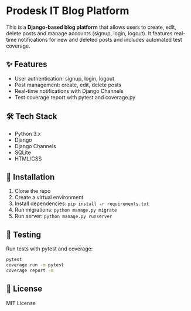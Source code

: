 # Prodesk IT Blog Platform

This is a **Django-based blog platform** that allows users to create, edit, delete posts and manage accounts (signup, login, logout). It features real-time notifications for new and deleted posts and includes automated test coverage.

## ✨ Features
- User authentication: signup, login, logout
- Post management: create, edit, delete posts
- Real-time notifications with Django Channels
- Test coverage report with pytest and coverage.py

## 🛠️ Tech Stack
- Python 3.x
- Django
- Django Channels
- SQLite
- HTML/CSS

## 📂 Installation
1. Clone the repo
2. Create a virtual environment
3. Install dependencies: `pip install -r requirements.txt`
4. Run migrations: `python manage.py migrate`
5. Run server: `python manage.py runserver`

## 🧪 Testing
Run tests with pytest and coverage:
```bash
pytest
coverage run -m pytest
coverage report -m
```

## 📜 License
MIT License
